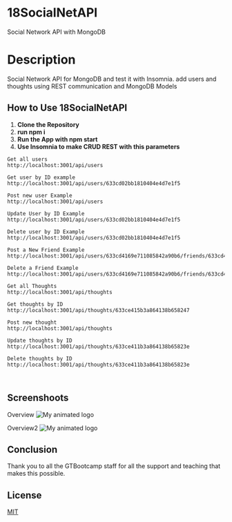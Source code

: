 # 18SocialNetAPI
Social Network API with MongoDB


# Description
Social Network API for MongoDB and test it with Insomnia. 
add users and thoughts using REST communication and MongoDB Models 

## How to Use 18SocialNetAPI

1. **Clone the Repository**
2. **run npm i**
3. **Run the App with npm start**
4. **Use Insomnia to make CRUD REST with this parameters**

```
Get all users
http://localhost:3001/api/users

Get user by ID example
http://localhost:3001/api/users/633cd02bb1810404e4d7e1f5

Post new user Example
http://localhost:3001/api/users

Update User by ID Example
http://localhost:3001/api/users/633cd02bb1810404e4d7e1f5

Delete user by ID Example
http://localhost:3001/api/users/633cd02bb1810404e4d7e1f5

Post a New Friend Example
http://localhost:3001/api/users/633cd4169e711085842a90b6/friends/633cd43b9e711085842a90b8

Delete a Friend Example
http://localhost:3001/api/users/633cd4169e711085842a90b6/friends/633cd43b9e711085842a90b8

Get all Thoughts
http://localhost:3001/api/thoughts

Get thoughts by ID
http://localhost:3001/api/thoughts/633ce415b3a864138b658247

Post new thought
http://localhost:3001/api/thoughts

Update thoughts by ID
http://localhost:3001/api/thoughts/633ce411b3a864138b65823e

Delete thoughts by ID 
http://localhost:3001/api/thoughts/633ce411b3a864138b65823e



````


## Screenshoots
Overview
![My animated logo](./img/insomnia.png)

Overview2
![My animated logo](./img/MongoCompass.png)

## Conclusion 

 Thank you to all the GTBootcamp staff for all the support and teaching that makes this possible.

 ## License
[MIT](https://choosealicense.com/licenses/mit/)